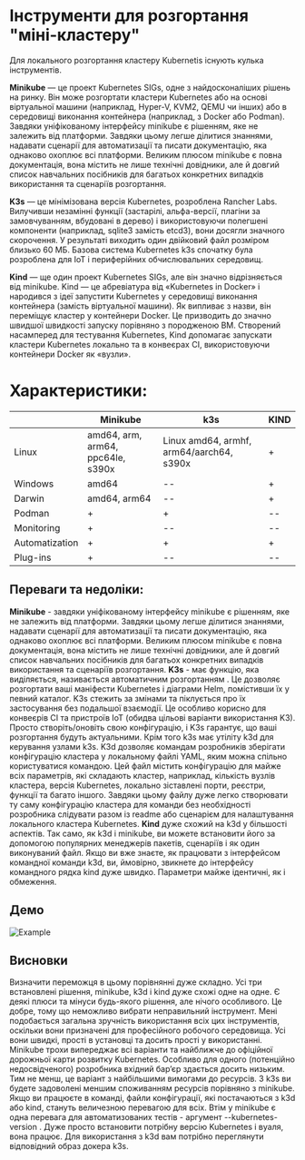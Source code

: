 ﻿


#  Інструменти для розгортання "міні-кластеру"

Для локального розгортання кластеру Kubernetis існують кулька інструментів.

**Minikube** — це проект Kubernetes SIGs, одне з найдосконаліших рішень на ринку. Він може розгортати кластери Kubernetes або на основі віртуальної машини (наприклад, Hyper-V, KVM2, QEMU чи інших) або в середовищі виконання контейнера (наприклад, з Docker або Podman). Завдяки уніфікованому інтерфейсу minikube є рішенням, яке не залежить від платформи. Завдяки цьому легше ділитися знаннями, надавати сценарії для автоматизації та писати документацію, яка однаково охоплює всі платформи.
Великим плюсом minikube є повна документація, вона містить не лише технічні довідники, але й довгий список навчальних посібників для багатьох конкретних випадків використання та сценаріїв розгортання.

**K3s** — це мінімізована версія Kubernetes, розроблена Rancher Labs. Вилучивши незамінні функції (застарілі, альфа-версії, плагіни за замовчуванням, вбудовані в дерево) і використовуючи полегшені компоненти (наприклад, sqlite3 замість etcd3), вони досягли значного скорочення. У результаті виходить один двійковий файл розміром близько 60 МБ. Базова система Kubernetes k3s спочатку була розроблена для IoT і периферійних обчислювальних середовищ.

**Kind** — ще один проект Kubernetes SIGs, але він значно відрізняється від minikube. Kind — це абревіатура від «Kubernetes in Docker» і народився з ідеї запустити Kubernetes у середовищі виконання контейнера (замість віртуальної машини). Як випливає з назви, він переміщує кластер у контейнери Docker. Це призводить до значно швидшої швидкості запуску порівняно з породженою ВМ. Створений насамперед для тестування Kubernetes, Kind допомагає запускати кластери Kubernetes локально та в конвеєрах CI, використовуючи контейнери Docker як «вузли».

# **Характеристики**:

|           |     Minikube | k3s  | KIND  |  
|-----------|------|-------|-------|
| Linux | amd64, arm, arm64, ppc64le, s390x  |  Linux amd64, armhf, arm64/aarch64, s390x | +  |  
| Windows | amd64  |  -- |  + |  
| Darwin | amd64, arm64  | --  | +  |  
| Podman | + | + | --|
| Monitoring | + | -- | -- |
| Automatization | + | + | + |
| Plug-ins | + | -- | -- |


## **Переваги та недоліки**:

**Minikube** - завдяки уніфікованому інтерфейсу minikube є рішенням, яке не залежить від платформи. Завдяки цьому легше ділитися знаннями, надавати сценарії для автоматизації та писати документацію, яка однаково охоплює всі платформи.
Великим плюсом minikube є повна документація, вона містить не лише технічні довідники, але й довгий список навчальних посібників для багатьох конкретних випадків використання та сценаріїв розгортання.
**K3s** - має функцію, яка виділяється, називається автоматичним розгортанням . Це дозволяє розгортати ваші маніфести Kubernetes і діаграми Helm, помістивши їх у певний каталог. K3s стежить за змінами та піклується про їх застосування без подальшої взаємодії. Це особливо корисно для конвеєрів CI та пристроїв IoT (обидва цільові варіанти використання K3). Просто створіть/оновіть свою конфігурацію, і K3s гарантує, що ваші розгортання будуть актуальними.
Крім того k3s має утіліту k3d для керування узлами k3s. K3d дозволяє командам розробників зберігати конфігурацію кластера у локальному файлі YAML, яким можна спільно користуватися командою. Цей файл містить конфігурацію для майже всіх параметрів, які складають кластер, наприклад, кількість вузлів кластера, версія Kubernetes, локально зіставлені порти, реєстри, функції та багато іншого. Завдяки цьому файлу дуже легко створювати ту саму конфігурацію кластера для команди без необхідності розробника слідувати разом із readme або сценарієм для налаштування локального кластера Kubernetes.
**Kind** дуже схожий на k3d у більшості аспектів. Так само, як k3d і minikube, ви можете встановити його за допомогою популярних менеджерів пакетів, сценаріїв і як один виконуваний файл.
Якщо ви вже знаєте, як працювати з інтерфейсом командної команди k3d, ви, ймовірно, звикнете до інтерфейсу командного рядка kind дуже швидко. Параметри майже ідентичні, як і обмеження.


## Демо

![Example](devops1.gif)

## Висновки

Визначити переможця в цьому порівнянні дуже складно. Усі три встановлені рішення, minikube, k3d і kind дуже схожі одне на одне. Є деякі плюси та мінуси будь-якого рішення, але нічого особливого. Це добре, тому що неможливо вибрати неправильний інструмент. Мені подобається загальна зручність використання всіх цих інструментів, оскільки вони призначені для професійного робочого середовища. Усі вони швидкі, прості в установці та досить прості у використанні.
Minikube трохи випереджає всі варіанти та найближче до офіційної дорожньої карти розвитку Kubernetes. Особливо для одного (потенційно недосвідченого) розробника вхідний бар’єр здається досить низьким. Тим не менш, це варіант з найбільшими вимогами до ресурсів. 
З k3s ви будете задоволені меншим споживанням ресурсів порівняно з minikube. Якщо ви працюєте в команді, файли конфігурації, які постачаються з k3d або kind, стануть величезною перевагою для всіх.
Втім у minikube є одна перевага для автоматизованих тестів - аргумент --kubernetes-version . Дуже просто встановити потрібну версію Kubernetes і вуаля, вона працює. Для використання з k3d вам потрібно переглянути відповідний образ докера k3s.

